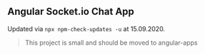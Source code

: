 ## Angular Socket.io Chat App

Updated via `npx npm-check-updates -u` at 15.09.2020.

> This project is small and should be moved to angular-apps

